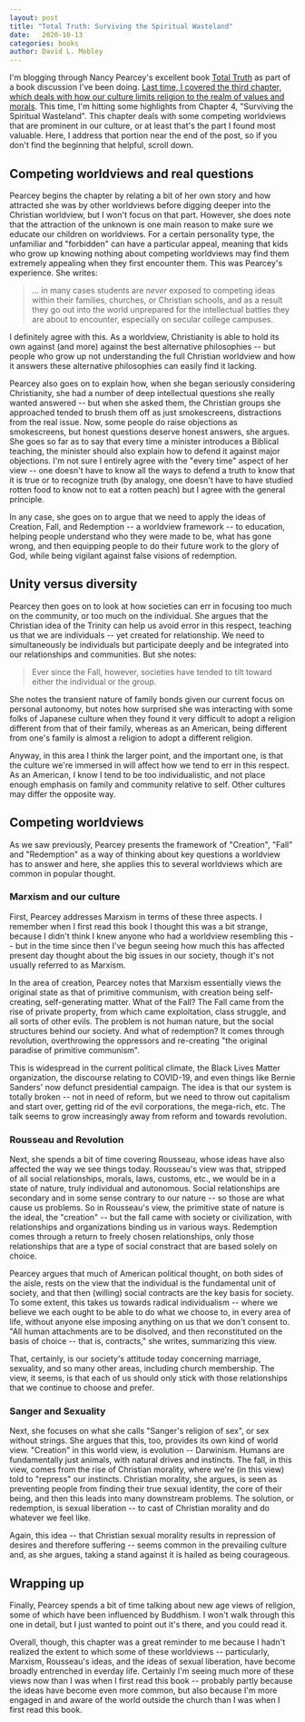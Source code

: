 ```yaml
---
layout: post
title: "Total Truth: Surviving the Spiritual Wasteland"
date:   2020-10-13
categories: books
author: David L. Mobley
---
```


I'm blogging through Nancy Pearcey's excellent book [Total Truth](https://amzn.to/36AQc5S) as part of a book discussion I've been doing. [Last time, I covered the third chapter, which deals with how our culture limits religion to the realm of values and morals](https://heisfaithful.github.io/books/2020/10/12/totaltruth_ch3.html). This time, I'm hitting some highlights from Chapter 4, "Surviving the Spiritual Wasteland". This chapter deals with some competing worldviews that are prominent in our culture, or at least that's the part I found most valuable. Here, I address that portion near the end of the post, so if you don't find the beginning that helpful, scroll down.

## Competing worldviews and real questions

Pearcey begins the chapter by relating a bit of her own story and how attracted she was by other worldviews before digging deeper into the Christian worldview, but I won't focus on that part. However, she does note that the attraction of the unknown is one main reason to make sure we educate our children on worldviews. For a certain personality type, the unfamiliar and "forbidden" can have a particular appeal, meaning that kids who grow up knowing nothing about competing worldviews may find them extremely appealing when they first encounter them. This was Pearcey's experience. She writes:
> ... in many cases students are *never* exposed to competing ideas within their families, churches, or Christian schools, and as a result they go out into the world unprepared for the intellectual battles they are about to encounter, especially on secular college campuses.

I definitely agree with this. As a worldview, Christianity is able to hold its own against (and more) against the best alternative philosophies -- but people who grow up not understanding the full Christian worldview and how it answers these alternative philosophies can easily find it lacking.

Pearcey also goes on to explain how, when she began seriously considering Christianity, she had a number of deep intellectual questions she really wanted answered -- but when she asked them, the Christian groups she approached tended to brush them off as just smokescreens, distractions from the real issue. Now, some people do raise objections as smokescreens, but honest questions deserve honest answers, she argues. She goes so far as to say that every time a minister introduces a Biblical teaching, the minister should also explain how to defend it against major objections. I'm not sure I entirely agree with the "every time" aspect of her view -- one doesn't have to know all the ways to defend a truth to know that it is true or to recognize truth (by analogy, one doesn't have to have studied rotten food to know not to eat a rotten peach) but I agree with the general principle.

In any case, she goes on to argue that we need to apply the ideas of Creation, Fall, and Redemption -- a worldview framework -- to education, helping people understand who they were made to be, what has gone wrong, and then equipping people to do their future work to the glory of God, while being vigilant against false visions of redemption.

## Unity versus diversity

Pearcey then goes on to look at how societies can err in focusing too much on the community, or too much on the individual. She argues that the Christian idea of the Trinity can help us avoid error in this respect, teaching us that we are individuals -- yet created for relationship. We need to simultaneously be individuals but participate deeply and be integrated into our relationships and communities. But she notes:
> Ever since the Fall, however, societies have tended to tilt toward either the individual or the group.

She notes the transient nature of family bonds given our current focus on personal autonomy, but notes how surprised she was interacting with some folks of Japanese culture when they found it very difficult to adopt a religion different from that of their family, whereas as an American, being different from one's family is almost a religion to adopt a different religion.

Anyway, in this area I think the larger point, and the important one, is that the culture we're immersed in will affect how we tend to err in this respect. As an American, I know I tend to be too individualistic, and not place enough emphasis on family and community relative to self. Other cultures may differ the opposite way.

## Competing worldviews

As we saw previously, Pearcey presents the framework of "Creation", "Fall" and "Redemption" as a way of thinking about key questions a worldview has to answer and here, she applies this to several worldviews which are common in popular thought.

### Marxism and our culture

First, Pearcey addresses Marxism in terms of these three aspects. I remember when I first read this book I thought this was a bit strange, because I didn't think I knew anyone who had a worldview resembling this -- but in the time since then I've begun seeing how much this has affected present day thought about the big issues in our society, though it's not usually referred to as Marxism.

In the area of creation, Pearcey notes that Marxism essentially views the original state as that of primitive communism, with creation being self-creating, self-generating matter. What of the Fall? The Fall came from the rise of private property, from which came exploitation, class struggle, and all sorts of other evils. The problem is not human nature, but the social structures behind our society. And what of redemption? It comes through revolution, overthrowing the oppressors and re-creating "the original paradise of primitive communism".

This is widespread in the current political climate, the Black Lives Matter organization, the discourse relating to COVID-19, and even things like Bernie Sanders' now defunct presidential campaign. The idea is that our system is totally broken -- not in need of reform, but we need to throw out capitalism and start over, getting rid of the evil corporations, the mega-rich, etc. The talk seems to grow increasingly away from reform and towards revolution.

### Rousseau and Revolution

Next, she spends a bit of time covering Rousseau, whose ideas have also affected the way we see things today. Rousseau's view was that, stripped of all social relationships, morals, laws, customs, etc., we would be in a state of nature, truly individual and autonomous. Social relationships are secondary and in some sense contrary to our nature -- so those are what cause us problems. So in Rousseau's view, the primitive state of nature is the ideal, the "creation" -- but the fall came with society or civilization, with relationships and organizations binding us in various ways. Redemption comes through a return to freely chosen relationships, only those relationships that are a type of social constract that are based solely on choice.

Pearcey argues that much of American political thought, on both sides of the aisle, rests on the view that the individual is the fundamental unit of society, and that then (willing) social contracts are the key basis for society. To some extent, this takes us towards radical individualism -- where we believe we each ought to be able to do what we choose to, in every area of life, without anyone else imposing anything on us that we don't consent to. "All human attachments are to be disolved, and then reconstituted on the basis of choice -- that is, contracts," she writes, summarizing this view.

That, certainly, is our society's attitude today concerning marriage, sexuality, and so many other areas, including church membership. The view, it seems, is that each of us should only stick with those relationships that we continue to choose and prefer.

### Sanger and Sexuality

Next, she focuses on what she calls "Sanger's religion of sex", or sex without strings. She argues that this, too, provides its own kind of world view. "Creation" in this world view, is evolution -- Darwinism. Humans are fundamentally just animals, with natural drives and instincts. The fall, in this view, comes from the rise of Christian morality, where we're (in this view) told to "repress" our instincts. Christian morality, she argues, is seen as preventing people from finding their true sexual identity, the core of their being, and then this leads into many downstream problems. The solution, or redemption, is sexual liberation -- to cast of Christian morality and do whatever we feel like.

Again, this idea -- that Christian sexual morality results in repression of desires and therefore suffering -- seems common in the prevailing culture and, as she argues, taking a stand against it is hailed as being courageous.

## Wrapping up

Finally, Pearcey spends a bit of time talking about new age views of religion, some of which have been influenced by Buddhism. I won't walk through this one in detail, but I just wanted to point out it's there, and you could read it.

Overall, though, this chapter was a great reminder to me because I hadn't realized the extent to which some of these worldviews -- particularly, Marxism, Rousseau's ideas, and the ideas of sexual liberation, have become broadly entrenched in everday life. Certainly I'm seeing much more of these views now than I was when I first read this book -- probably partly because the ideas have become even more common, but also because I'm more engaged in and aware of the world outside the church than I was when I first read this book. 
